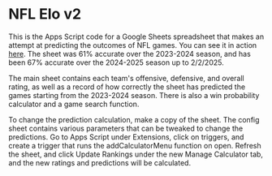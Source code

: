 # NFL Elo v2

This is the Apps Script code for a Google Sheets spreadsheet that makes an attempt at predicting the outcomes of NFL games. You can see it in action [here](https://docs.google.com/spreadsheets/d/1XkzJc0koOByPUJDbeps7lsUg2qVHwPLhxpbEhtupyH0/edit?usp=sharing). The sheet was 61% accurate over the 2023-2024 season, and has been 67% accurate over the 2024-2025 season up to 2/2/2025.

The main sheet contains each team's offensive, defensive, and overall rating, as well as a record of how correctly the sheet has predicted the games starting from the 2023-2024 season. There is also a win probability calculator and a game search function.

To change the prediction calculation, make a copy of the sheet. The config sheet contains various parameters that can be tweaked to change the predictions. Go to Apps Script under Extensions, click on triggers, and create a trigger that runs the addCalculatorMenu function on open. Refresh the sheet, and click Update Rankings under the new Manage Calculator tab, and the new ratings and predictions will be calculated.
